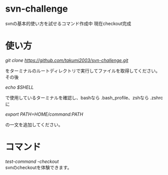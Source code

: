 # svn-challenge
svnの基本的使い方を試せるコマンド作成中
現在checkout完成

# 使い方

*git clone https://github.com/takumi2003/svn-challenge.git* 

をターミナルのルートディレクトリで実行してファイルを取得してください。  
その後

*echo $SHELL* 

で使用しているターミナルを確認し、bashなら .bash_profile、zshなら .zshrcに  

*export PATH=$HOME/command:$PATH*

の一文を追加してください。

# コマンド
*test-command -checkout*  
svnのcheckoutを体験できます。
